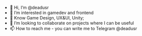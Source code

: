 - 👋 Hi, I’m @deadusr
- 👀 I’m interested in gamedev and frontend
- 🌱 Know Game Design, UX&UI, Unity;
- 💞️ I’m looking to collaborate on projects where I can be useful
- 📫 How to reach me - you can write me to Telegram @deadusr

<!---
deadusr/deadusr is a ✨ special ✨ repository because its `README.md` (this file) appears on your GitHub profile.
You can click the Preview link to take a look at your changes.
--->
